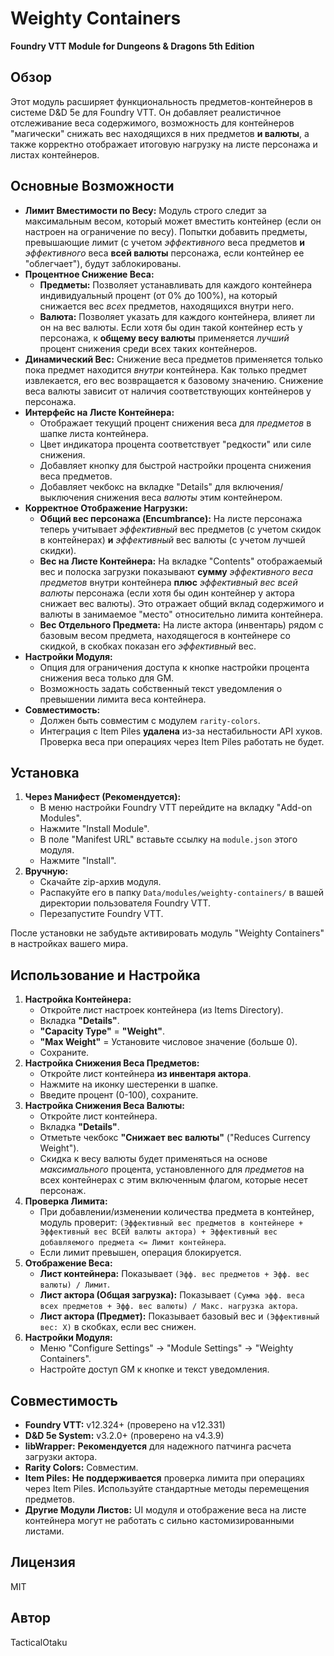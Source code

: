 # Weighty Containers

**Foundry VTT Module for Dungeons & Dragons 5th Edition**

## Обзор

Этот модуль расширяет функциональность предметов-контейнеров в системе D&D 5e для Foundry VTT. Он добавляет реалистичное отслеживание веса содержимого, возможность для контейнеров "магически" снижать вес находящихся в них предметов **и валюты**, а также корректно отображает итоговую нагрузку на листе персонажа и листах контейнеров.

## Основные Возможности

*   **Лимит Вместимости по Весу:** Модуль строго следит за максимальным весом, который может вместить контейнер (если он настроен на ограничение по весу). Попытки добавить предметы, превышающие лимит (с учетом *эффективного* веса предметов **и** *эффективного* веса **всей валюты** персонажа, если контейнер ее "облегчает"), будут заблокированы.
*   **Процентное Снижение Веса:**
    *   **Предметы:** Позволяет устанавливать для каждого контейнера индивидуальный процент (от 0% до 100%), на который снижается вес *всех* предметов, находящихся внутри него.
    *   **Валюта:** Позволяет указать для каждого контейнера, влияет ли он на вес валюты. Если хотя бы один такой контейнер есть у персонажа, к **общему весу валюты** применяется *лучший* процент снижения среди всех таких контейнеров.
*   **Динамический Вес:** Снижение веса предметов применяется только пока предмет находится *внутри* контейнера. Как только предмет извлекается, его вес возвращается к базовому значению. Снижение веса валюты зависит от наличия соответствующих контейнеров у персонажа.
*   **Интерфейс на Листе Контейнера:**
    *   Отображает текущий процент снижения веса для *предметов* в шапке листа контейнера.
    *   Цвет индикатора процента соответствует "редкости" или силе снижения.
    *   Добавляет кнопку <i class="fas fa-cogs"></i> для быстрой настройки процента снижения веса предметов.
    *   Добавляет чекбокс на вкладке "Details" для включения/выключения снижения веса *валюты* этим контейнером.
*   **Корректное Отображение Нагрузки:**
    *   **Общий вес персонажа (Encumbrance):** На листе персонажа теперь учитывает *эффективный* вес предметов (с учетом скидок в контейнерах) **и** *эффективный* вес валюты (с учетом лучшей скидки).
    *   **Вес на Листе Контейнера:** На вкладке "Contents" отображаемый вес и полоска загрузки показывают **сумму** *эффективного веса предметов* внутри контейнера **плюс** *эффективный вес всей валюты* персонажа (если хотя бы один контейнер у актора снижает вес валюты). Это отражает общий вклад содержимого и валюты в занимаемое "место" относительно лимита контейнера.
    *   **Вес Отдельного Предмета:** На листе актора (инвентарь) рядом с базовым весом предмета, находящегося в контейнере со скидкой, в скобках показан его *эффективный* вес.
*   **Настройки Модуля:**
    *   Опция для ограничения доступа к кнопке настройки процента снижения веса только для GM.
    *   Возможность задать собственный текст уведомления о превышении лимита веса контейнера.
*   **Совместимость:**
    *   Должен быть совместим с модулем `rarity-colors`.
    *   Интеграция с Item Piles **удалена** из-за нестабильности API хуков. Проверка веса при операциях через Item Piles работать не будет.

## Установка

1.  **Через Манифест (Рекомендуется):**
    *   В меню настройки Foundry VTT перейдите на вкладку "Add-on Modules".
    *   Нажмите "Install Module".
    *   В поле "Manifest URL" вставьте ссылку на `module.json` этого модуля.
    *   Нажмите "Install".
2.  **Вручную:**
    *   Скачайте zip-архив модуля.
    *   Распакуйте его в папку `Data/modules/weighty-containers/` в вашей директории пользователя Foundry VTT.
    *   Перезапустите Foundry VTT.

После установки не забудьте активировать модуль "Weighty Containers" в настройках вашего мира.

## Использование и Настройка

1.  **Настройка Контейнера:**
    *   Откройте лист настроек контейнера (из Items Directory).
    *   Вкладка **"Details"**.
    *   **"Capacity Type"** = **"Weight"**.
    *   **"Max Weight"** = Установите числовое значение (больше 0).
    *   Сохраните.
2.  **Настройка Снижения Веса Предметов:**
    *   Откройте лист контейнера **из инвентаря актора**.
    *   Нажмите на иконку шестеренки <i class="fas fa-cogs"></i> в шапке.
    *   Введите процент (0-100), сохраните.
3.  **Настройка Снижения Веса Валюты:**
    *   Откройте лист контейнера.
    *   Вкладка **"Details"**.
    *   Отметьте чекбокс **"Снижает вес валюты"** ("Reduces Currency Weight").
    *   Скидка к весу валюты будет применяться на основе *максимального* процента, установленного для *предметов* на всех контейнерах с этим включенным флагом, которые несет персонаж.
4.  **Проверка Лимита:**
    *   При добавлении/изменении количества предмета в контейнер, модуль проверит: `(Эффективный вес предметов в контейнере + Эффективный вес ВСЕЙ валюты актора) + Эффективный вес добавляемого предмета <= Лимит контейнера`.
    *   Если лимит превышен, операция блокируется.
5.  **Отображение Веса:**
    *   **Лист контейнера:** Показывает `(Эфф. вес предметов + Эфф. вес валюты) / Лимит`.
    *   **Лист актора (Общая загрузка):** Показывает `(Сумма эфф. веса всех предметов + Эфф. вес валюты) / Макс. нагрузка актора`.
    *   **Лист актора (Предмет):** Показывает базовый вес и `(Эффективный вес: X)` в скобках, если вес снижен.
6.  **Настройки Модуля:**
    *   Меню "Configure Settings" -> "Module Settings" -> "Weighty Containers".
    *   Настройте доступ GM к кнопке и текст уведомления.

## Совместимость

*   **Foundry VTT:** v12.324+ (проверено на v12.331)
*   **D&D 5e System:** v3.2.0+ (проверено на v4.3.9)
*   **libWrapper:** **Рекомендуется** для надежного патчинга расчета загрузки актора.
*   **Rarity Colors:** Совместим.
*   **Item Piles:** **Не поддерживается** проверка лимита при операциях через Item Piles. Используйте стандартные методы перемещения предметов.
*   **Другие Модули Листов:** UI модуля и отображение веса на листе контейнера могут не работать с сильно кастомизированными листами.

## Лицензия

MIT

## Автор

TacticalOtaku